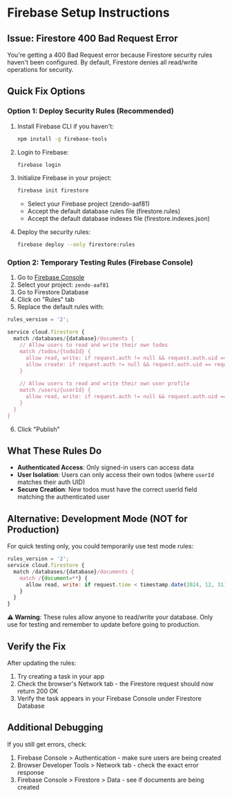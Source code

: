 # Firebase Setup Instructions

## Issue: Firestore 400 Bad Request Error

You're getting a 400 Bad Request error because Firestore security rules haven't been configured. By default, Firestore denies all read/write operations for security.

## Quick Fix Options

### Option 1: Deploy Security Rules (Recommended)

1. Install Firebase CLI if you haven't:
   ```bash
   npm install -g firebase-tools
   ```

2. Login to Firebase:
   ```bash
   firebase login
   ```

3. Initialize Firebase in your project:
   ```bash
   firebase init firestore
   ```
   - Select your Firebase project (zendo-aaf81)
   - Accept the default database rules file (firestore.rules)
   - Accept the default database indexes file (firestore.indexes.json)

4. Deploy the security rules:
   ```bash
   firebase deploy --only firestore:rules
   ```

### Option 2: Temporary Testing Rules (Firebase Console)

1. Go to [Firebase Console](https://console.firebase.google.com/)
2. Select your project: `zendo-aaf81`
3. Go to Firestore Database
4. Click on "Rules" tab
5. Replace the default rules with:

```javascript
rules_version = '2';

service cloud.firestore {
  match /databases/{database}/documents {
    // Allow users to read and write their own todos
    match /todos/{todoId} {
      allow read, write: if request.auth != null && request.auth.uid == resource.data.userId;
      allow create: if request.auth != null && request.auth.uid == request.resource.data.userId;
    }
    
    // Allow users to read and write their own user profile
    match /users/{userId} {
      allow read, write: if request.auth != null && request.auth.uid == userId;
    }
  }
}
```

6. Click "Publish"

## What These Rules Do

- **Authenticated Access**: Only signed-in users can access data
- **User Isolation**: Users can only access their own todos (where `userId` matches their auth UID)
- **Secure Creation**: New todos must have the correct userId field matching the authenticated user

## Alternative: Development Mode (NOT for Production)

For quick testing only, you could temporarily use test mode rules:

```javascript
rules_version = '2';
service cloud.firestore {
  match /databases/{database}/documents {
    match /{document=**} {
      allow read, write: if request.time < timestamp.date(2024, 12, 31);
    }
  }
}
```

**⚠️ Warning**: These rules allow anyone to read/write your database. Only use for testing and remember to update before going to production.

## Verify the Fix

After updating the rules:
1. Try creating a task in your app
2. Check the browser's Network tab - the Firestore request should now return 200 OK
3. Verify the task appears in your Firebase Console under Firestore Database

## Additional Debugging

If you still get errors, check:
1. Firebase Console > Authentication - make sure users are being created
2. Browser Developer Tools > Network tab - check the exact error response
3. Firebase Console > Firestore > Data - see if documents are being created